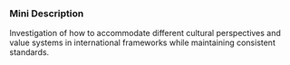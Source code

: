 ### Mini Description

Investigation of how to accommodate different cultural perspectives and value systems in international frameworks while maintaining consistent standards.
